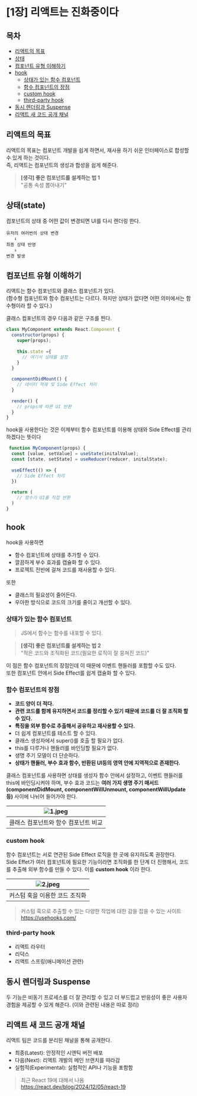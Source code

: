 # [1장] 리액트는 진화중이다

## 목차
- [리액트의 목표](#리액트의-목표)
- [상태](#상태)
- [컴포넌트 유형 이해하기](#컴포넌트-유형-이해하기)
- [hook](#hook)
  * [상태가 있는 함수 컴포넌트](#상태가-있는-함수-컴포넌트)
  * [함수 컴포넌트의 장점](#함수-컴포넌트의-장점)
  * [custom hook](#custom-hook)
  * [third-party hook](#third-party-hook)
- [동시 렌더링과 Suspense](#동시-렌더링과-Suspense)
- [리액트 새 코드 공개 채널](#리액트-새-코드-공개-채널)

## 리액트의 목표
리액트의 목표는 컴포넌트 개발을 쉽게 하면서, 재사용 하기 쉬운 인터페이스로 합성할 수 있게 하는 것이다.  
즉, 리액트는 컴포넌트의 생성과 합성을 쉽게 해준다.

> **[생각] 좋은 컴포넌트를 설계하는 법 1**  
> "공통 속성 뽑아내기"

## 상태(state)
컴포넌트의 상태 중 어떤 값이 변경되면 UI를 다시 렌더링 한다.
```text
유저의 여러번의 상태 변경  
   ↓
최종 상태 반영
   ↓
변경 발생
```

## 컴포넌트 유형 이해하기
리액트는 함수 컴포넌트와 클래스 컴포넌트가 있다.  
(함수형 컴포넌트와 함수 컴포넌트는 다르다. 하지만 상태가 없다면 어떤 의미에서는 함수형이라 할 수 있다.)

클래스 컴포넌트의 경우 다음과 같은 구조를 띈다.
```jsx
class MyComponent extends React.Component {
  constructor(props) {
    super(props);
    
    this.state ={
      // 여기서 상태를 설정
    }
  }
  
  componentDidMount() {
    // 데이터 적재 및 Side Effect 처리
  }
  
  render() {
    // props에 따른 UI 반환
  }
}
```
hook을 사용한다는 것은 이제부터 함수 컴포넌트를 이용해 상태와 Side Effect를 관리하겠다는 뜻이다
```jsx
 function MyComponent(props) {
  const [value, setValue] = useState(initalValue);
  const [state, setState] = useReducer(reducer, initalState);
  
  useEffect(() => {
    // Side Effect 처리
  })
  
  return (
    // 함수가 UI를 직접 반환
  )
}
```

## hook
hook을 사용하면 
- 함수 컴포넌트에 상태를 추가할 수 있다. 
- 깔끔하게 부수 효과를 캡슐화 할 수 있다.
- 프로젝트 전반에 걸쳐 코드를 재사용할 수 있다.  

또한
- 클래스의 필요성이 줄어든다.
- 우아한 방식으로 코드의 크기를 줄이고 개선할 수 있다.

### 상태가 있는 함수 컴포넌트
> JS에서 함수는 함수를 내포할 수 있다.

> **[생각] 좋은 컴포넌트를 설계하는 법 2**  
> "적은 코드와 조직화된 코드(필요한 로직이 잘 뭉쳐진 코드)"

이 점은 함수 컴포넌트의 장점인데 이 때문에 이벤트 핸들러를 포함할 수도 있다.  
또한 컴포넌트 안에서 Side Effect를 쉽게 캡슐화 할 수 있다.


### 함수 컴포넌트의 장점
- **코드 양이 더 적다.**
- **관련 코드를 함께 유지하면서 코드를 정리할 수 있기 때문에 코드를 더 잘 조직화 할 수 있다.**
- **특징을 외부 함수로 추출해서 공유하고 재사용할 수 있다.**
- 더 쉽게 컴포넌트를 테스트 할 수 있다.
- 클래스 생성자에서 super()를 호출 할 필요가 없다.
- this를 다루거나 핸들러를 바인딩할 필요가 없다.
- 생명 주기 모델이 더 단순하다.
- **상태가 핸들러, 부수 효과 함수, 반환된 UI등의 영역 안에 지역적으로 존재한다.**

클래스 컴포넌트를 사용하면 상태를 생성자 함수 안에서 설정하고, 이벤트 핸들러를 this에 바인딩시켜야 하며, 부수 효과 코드는 **여러 가지 생명 주기 매서드(componentDidMount, componentWillUnmount, componentWillUpdate 등)** 사이에 나뉘어 들어가야 한다.

| ![1.jpeg](assets/1%EC%9E%A5/1.jpeg) |
|:-----------------------------------:|
|      클래스 컴포넌트와 함수 컴포넌트 비교           |

### custom hook
함수 컴포넌트는 서로 연관된 Side Effect 로직을 한 곳에 유지하도록 권장한다.  
Side Effet가 여러 컴포넌트에 필요한 기능이라면 조직화를 한 단계 더 진행해서, 코드를 추출해 외부 함수를 만들 수 있다.
이를 **custom hook** 이라 한다.

|  ![2.jpeg](assets/1%EC%9E%A5/2.jpeg)  |
|:-------------------------------------:|
|           커스텀 훅을 이용한 코드 조직화           |


> 커스텀 훅으로 추출할 수 있는 다양한 작업에 대한 감을 잡을 수 있는 사이트  
> https://usehooks.com/

### third-party hook

- 리액트 라우터
- 리덕스
- 리액트 스프링(애니메이션 관련)

## 동시 렌더링과 Suspense
두 기능은 비동기 프로세스를 더 잘 관리할 수 있고 더 부드럽고 반응성이 좋은 사용자 경험을 제공할 수 있게 해준다.
(이와 관련된 내용은 따로 정리)

## 리액트 새 코드 공개 채널
리액트 팀은 코드를 분리된 채널을 통해 공개한다.
- 최종(Latest): 안정적인 시앤틱 버전 배포
- 다음(Next): 리액트 개발의 메인 브랜치를 따라감
- 실험적(Experimental): 실험적인 API나 기능을 포함함

> 최근 React 19에 대해서 나옴  
> https://react.dev/blog/2024/12/05/react-19









